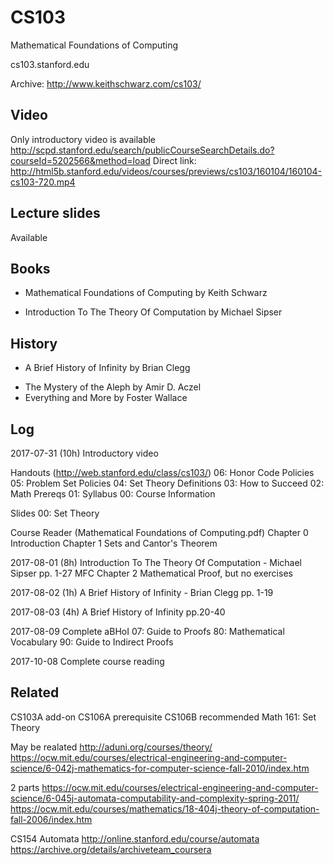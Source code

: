 CS103
=====

Mathematical Foundations of Computing

cs103.stanford.edu

Archive: http://www.keithschwarz.com/cs103/


## Video
Only introductory video is available
http://scpd.stanford.edu/search/publicCourseSearchDetails.do?courseId=5202566&method=load
Direct link: http://html5b.stanford.edu/videos/courses/previews/cs103/160104/160104-cs103-720.mp4

## Lecture slides
Available

## Books
+ Mathematical Foundations of Computing by Keith Schwarz
- Introduction To The Theory Of Computation by Michael Sipser

## History
+ A Brief History of Infinity by Brian Clegg
- The Mystery of the Aleph by Amir D. Aczel
- Everything and More by Foster Wallace

## Log
2017-07-31 (10h)
Introductory video

Handouts (http://web.stanford.edu/class/cs103/)
06: Honor Code Policies
05: Problem Set Policies
04: Set Theory Definitions
03: How to Succeed
02: Math Prereqs
01: Syllabus
00: Course Information

Slides
00: Set Theory

Course Reader (Mathematical Foundations of Computing.pdf)
Chapter 0 Introduction
Chapter 1 Sets and Cantor's Theorem

2017-08-01 (8h)
Introduction To The Theory Of Computation - Michael Sipser pp. 1-27
MFC Chapter 2 Mathematical Proof, but no exercises

2017-08-02 (1h)
A Brief History of Infinity - Brian Clegg pp. 1-19

2017-08-03 (4h)
A Brief History of Infinity pp.20-40

2017-08-09
Complete aBHoI
07: Guide to Proofs
80: Mathematical Vocabulary
90: Guide to Indirect Proofs

2017-10-08
Complete course reading

## Related
CS103A add-on
CS106A prerequisite
CS106B recommended
Math 161: Set Theory

May be realated
http://aduni.org/courses/theory/
https://ocw.mit.edu/courses/electrical-engineering-and-computer-science/6-042j-mathematics-for-computer-science-fall-2010/index.htm

2 parts
https://ocw.mit.edu/courses/electrical-engineering-and-computer-science/6-045j-automata-computability-and-complexity-spring-2011/
https://ocw.mit.edu/courses/mathematics/18-404j-theory-of-computation-fall-2006/index.htm

CS154 Automata
http://online.stanford.edu/course/automata
https://archive.org/details/archiveteam_coursera
